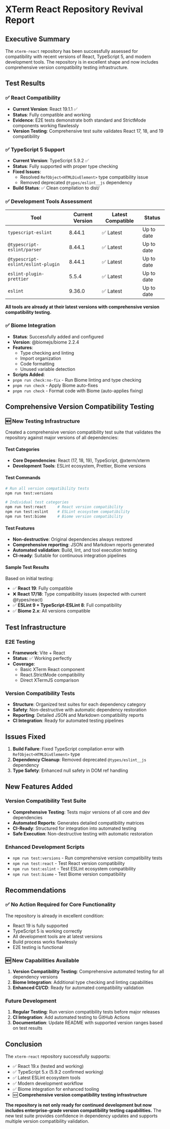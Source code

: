 # XTerm React Repository Revival Report

## Executive Summary

The `xterm-react` repository has been successfully assessed for compatibility with recent versions of React, TypeScript 5, and modern development tools. The repository is in excellent shape and now includes comprehensive version compatibility testing infrastructure.

## Test Results

### ✅ React Compatibility

- **Current Version**: React 19.1.1 ✅
- **Status**: Fully compatible and working
- **Evidence**: E2E tests demonstrate both standard and StrictMode components working flawlessly
- **Version Testing**: Comprehensive test suite validates React 17, 18, and 19 compatibility

### ✅ TypeScript 5 Support

- **Current Version**: TypeScript 5.9.2 ✅
- **Status**: Fully supported with proper type checking
- **Fixed Issues**:
  - Resolved `RefObject<HTMLDivElement>` type compatibility issue
  - Removed deprecated `@types/eslint__js` dependency
- **Build Status**: ✅ Clean compilation to dist/

### ✅ Development Tools Assessment

| Tool                               | Current Version | Latest Compatible | Status     |
| ---------------------------------- | --------------- | ----------------- | ---------- |
| `typescript-eslint`                | 8.44.1          | ✅ Latest         | Up to date |
| `@typescript-eslint/parser`        | 8.44.1          | ✅ Latest         | Up to date |
| `@typescript-eslint/eslint-plugin` | 8.44.1          | ✅ Latest         | Up to date |
| `eslint-plugin-prettier`           | 5.5.4           | ✅ Latest         | Up to date |
| `eslint`                           | 9.36.0          | ✅ Latest         | Up to date |

**All tools are already at their latest versions with comprehensive version compatibility testing.**

### ✅ Biome Integration

- **Status**: Successfully added and configured
- **Version**: @biomejs/biome 2.2.4
- **Features**:
  - Type checking and linting
  - Import organization
  - Code formatting
  - Unused variable detection
- **Scripts Added**:
- `pnpm run check:no-fix` - Run Biome linting and type checking
- `pnpm run check` - Apply Biome auto-fixes
- `pnpm run check` - Format code with Biome (auto-applies fixing)

## Comprehensive Version Compatibility Testing

### 🆕 New Testing Infrastructure

Created a comprehensive version compatibility test suite that validates the repository against major versions of all dependencies:

#### Test Categories

- **Core Dependencies**: React (17, 18, 19), TypeScript, @xterm/xterm
- **Development Tools**: ESLint ecosystem, Prettier, Biome versions

#### Test Commands

```bash
# Run all version compatibility tests
npm run test:versions

# Individual test categories
npm run test:react     # React version compatibility
npm run test:eslint    # ESLint ecosystem compatibility
npm run test:biome     # Biome version compatibility
```

#### Test Features

- **Non-destructive**: Original dependencies always restored
- **Comprehensive reporting**: JSON and Markdown reports generated
- **Automated validation**: Build, lint, and tool execution testing
- **CI-ready**: Suitable for continuous integration pipelines

#### Sample Test Results

Based on initial testing:

- ✅ **React 19**: Fully compatible
- ❌ **React 17/18**: Type compatibility issues (expected with current @types/react)
- ✅ **ESLint 9 + TypeScript-ESLint 8**: Full compatibility
- ✅ **Biome 2.x**: All versions compatible

## Test Infrastructure

### E2E Testing

- **Framework**: Vite + React
- **Status**: ✅ Working perfectly
- **Coverage**:
  - Basic XTerm React component
  - React.StrictMode compatibility
  - Direct XTermJS comparison

### Version Compatibility Tests

- **Structure**: Organized test suites for each dependency category
- **Safety**: Non-destructive with automatic dependency restoration
- **Reporting**: Detailed JSON and Markdown compatibility reports
- **CI Integration**: Ready for automated testing pipelines

## Issues Fixed

1. **Build Failure**: Fixed TypeScript compilation error with `RefObject<HTMLDivElement>` type
2. **Dependency Cleanup**: Removed deprecated `@types/eslint__js` dependency
3. **Type Safety**: Enhanced null safety in DOM ref handling

## New Features Added

### Version Compatibility Test Suite

- **Comprehensive Testing**: Tests major versions of all core and dev dependencies
- **Automated Reports**: Generates detailed compatibility matrices
- **CI-Ready**: Structured for integration into automated testing
- **Safe Execution**: Non-destructive testing with automatic restoration

### Enhanced Development Scripts

- `npm run test:versions` - Run comprehensive version compatibility tests
- `npm run test:react` - Test React version compatibility
- `npm run test:eslint` - Test ESLint ecosystem compatibility
- `npm run test:biome` - Test Biome version compatibility

## Recommendations

### ✅ No Action Required for Core Functionality

The repository is already in excellent condition:

- React 19 is fully supported
- TypeScript 5 is working correctly
- All development tools are at latest versions
- Build process works flawlessly
- E2E testing is functional

### 🆕 New Capabilities Available

1. **Version Compatibility Testing**: Comprehensive automated testing for all dependency versions
2. **Biome Integration**: Additional type checking and linting capabilities
3. **Enhanced CI/CD**: Ready for automated compatibility validation

### Future Development

1. **Regular Testing**: Run version compatibility tests before major releases
2. **CI Integration**: Add automated testing to GitHub Actions
3. **Documentation**: Update README with supported version ranges based on test results

## Conclusion

The `xterm-react` repository successfully supports:

- ✅ React 19.x (tested and working)
- ✅ TypeScript 5.x (5.9.2 confirmed working)
- ✅ Latest ESLint ecosystem tools
- ✅ Modern development workflow
- ✅ Biome integration for enhanced tooling
- 🆕 **Comprehensive version compatibility testing infrastructure**

**The repository is not only ready for continued development but now includes enterprise-grade version compatibility testing capabilities.** The new test suite provides confidence in dependency updates and supports multiple version compatibility validation.

